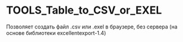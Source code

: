 # TOOLS_Table_to_CSV_or_EXEL
Позволяет создать файл .csv или .exel в браузере, без сервера (на основе библиотеки excellentexport-1.4)
